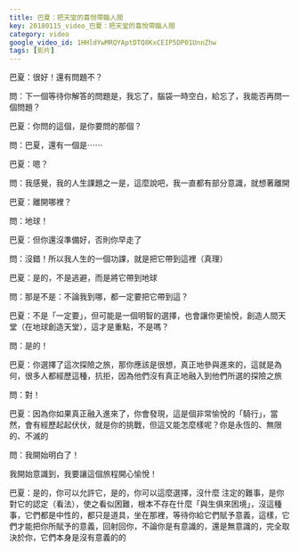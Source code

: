 ```yaml
---
title: 巴夏：把天堂的喜悅帶臨人間
key: 20180115_video_巴夏：把天堂的喜悅帶臨人間
category: video
google_video_id: 1HHldYwMRQYAptDTQ8KxCEIP5DP01UnnZhw
tags: [影片]
---
```


巴夏：很好！還有問題不？

問：下一個等待你解答的問題是，我忘了，腦袋一時空白，給忘了，我能否再問一個問題？

巴夏：你問的這個，是你要問的那個？

問：巴夏，還有一個是⋯⋯

巴夏：嗯？

問：我感覺，我的人生課題之一是，這麼說吧，我一直都有部分意識，就想著離開

巴夏：離開哪裡？

問：地球！

巴夏：但你還沒準備好，否則你早走了

問：沒錯！所以我人生的一個功課，就是把它帶到這裡（真理）

巴夏：是的，不是逃避，而是將它帶到地球

問：那是不是：不論我到哪，都一定要把它帶到這？

巴夏：不是「一定要」，但可能是一個明智的選擇，也會讓你更愉悅，創造人間天堂（在地球創造天堂），這才是重點，不是嗎？

問：是的！

巴夏：你選擇了這次探險之旅，那你應該是很想，真正地參與進來的，這就是為何，很多人都經歷這種，抗拒，因為他們沒有真正地融入到他們所選的探險之旅

問：對！

巴夏：因為你如果真正融入進來了，你會發現，這是個非常愉悅的「騎行」，當然，會有經歷起起伏伏，就是你的挑戰，但這又能怎麼樣呢？你是永恆的、無限的、不滅的

問：我開始明白了！

我開始意識到，我要讓這個旅程開心愉悅！

巴夏：是的，你可以允許它，是的，你可以這麼選擇，沒什麼 注定的難事，是你對它的認定（看法），使之看似困難，根本不存在什麼「與生俱來困境」，沒這種事，它們都是中性的，都只是道具，坐在那裡，等待你給它們賦予意義，這樣，它們才能把你所賦予的意義，回射回你，不論你是有意識的，還是無意識的，完全取決於你，它們本身是沒有意義的的
